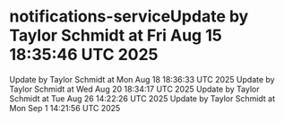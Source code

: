 # notifications-serviceUpdate by Taylor Schmidt at Fri Aug 15 18:35:46 UTC 2025
Update by Taylor Schmidt at Mon Aug 18 18:36:33 UTC 2025
Update by Taylor Schmidt at Wed Aug 20 18:34:17 UTC 2025
Update by Taylor Schmidt at Tue Aug 26 14:22:26 UTC 2025
Update by Taylor Schmidt at Mon Sep  1 14:21:56 UTC 2025
